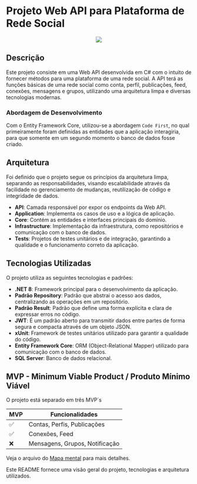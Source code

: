 
# Projeto Web API para Plataforma de Rede Social

<p align="center">
<img loading="lazy" src="http://img.shields.io/static/v1?label=STATUS&message=EM%20DESENVOLVIMENTO&color=GREEN&style=for-the-badge"/>
</p>

## Descrição

Este projeto consiste em uma Web API desenvolvida em C# com o intuito de fornecer métodos para uma plataforma de uma rede social. A API terá as funções básicas de uma rede social como conta, perfil, publicações, feed, conexões, mensagens e grupos, utilizando uma arquitetura limpa e diversas tecnologias modernas.

### Abordagem de Desenvolvimento

Com o Entity Framework Core, utilizou-se a abordagem ```Code First```, no qual primeiramente foram definidas as entidades que a aplicação interagiria, para que somente em um segundo momento o banco de dados fosse criado.

## Arquitetura

Foi definido que o projeto segue os princípios da arquitetura limpa, separando as responsabilidades, visando escalabilidade através da facilidade no gerenciamento de mudanças, reutilização de código e integridade de dados.

- **API**: Camada responsável por expor os endpoints da Web API.
- **Application**: Implementa os casos de uso e a lógica de aplicação.
- **Core**: Contém as entidades e interfaces principais do domínio.
- **Infrastructure**: Implementação da infraestrutura, como repositórios e comunicação com o banco de dados.
- **Tests**: Projetos de testes unitários e de integração, garantindo a qualidade e o funcionamento correto da aplicação.

## Tecnologias Utilizadas

O projeto utiliza as seguintes tecnologias e padrões:

- **.NET 8**: Framework principal para o desenvolvimento da aplicação.
- **Padrão Repository**: Padrão que abstrai o acesso aos dados, centralizando as operações em um repositório.
- **Padrão Result**: Padrão que define uma forma explícita e clara de expressar erros no código.
- **JWT**: É um padrão aberto para transmitir dados entre partes de forma segura e compacta através de um objeto JSON.
- **xUnit**: Framework de testes unitários utilizado para garantir a qualidade do código.
- **Entity Framework Core**: ORM (Object-Relational Mapper) utilizado para comunicação com o banco de dados.
- **SQL Server**: Banco de dados relacional.


## MVP - Minimum Viable Product / Produto Mínimo Viável

O projeto está separado em três MVP´s

|  MVP  | Funcionalidades                      |
|------| -----------------------------  | 
|  ✅ | Contas, Perfis, Publicações    |
|  ✅ | Conexões, Feed                 |
|  ❌ | Mensagens, Grupos, Notificação | 


Veja o arquivo do [Mapa mental](https://whimsical.com/rede-social-SXpdtqiTQjNUfzMtYnxzDY) para mais detalhes.


Este README fornece uma visão geral do projeto, tecnologias e arquitetura utilizados.
